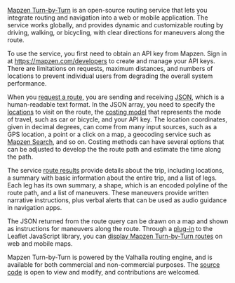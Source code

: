 [Mapzen Turn-by-Turn](https://mapzen.com/projects/valhalla) is an open-source routing service that lets you integrate routing and navigation into a web or mobile application. The service works globally, and provides dynamic and customizable routing by driving, walking, or bicycling, with clear directions for maneuvers along the route.

To use the service, you first need to obtain an API key from Mapzen. Sign in at https://mapzen.com/developers to create and manage your API keys. There are limitations on requests, maximum distances, and numbers of locations to prevent individual users from degrading the overall system performance.

When you [request a route](api-reference.md#inputs-of-a-valhalla-route), you are sending and receiving [JSON](https://en.wikipedia.org/wiki/JSON), which is a human-readable text format. In the JSON array, you need to specify the [locations](api-reference.md#locations) to visit on the route, the [costing model](api-reference.md#costing-options) that represents the mode of travel, such as car or bicycle, and your API key. The location coordinates, given in decimal degrees, can come from many input sources, such as a GPS location, a point or a click on a map, a geocoding service such as [Mapzen Search](https://mapzen.com/projects/search), and so on. Costing methods can have several options that can be adjusted to develop the the route path and estimate the time along the path.

The service [route results](api-reference.md#outputs-of-a-valhalla-route) provide details about the trip, including locations, a summary with basic information about the entire trip, and a list of legs. Each leg has its own summary, a shape, which is an encoded polyline of the route path, and a list of maneuvers. These maneuvers provide written narrative instructions, plus verbal alerts that can be used as audio guidance in navigation apps.

The JSON returned from the route query can be drawn on a map and shown as instructions for maneuvers along the route. Through a [plug-in](https://github.com/valhalla/lrm-valhalla) to the Leaflet JavaScript library, you can [display Mapzen Turn-by-Turn routes](add-routing-to-a-map.md) on web and mobile maps.

Mapzen Turn-by-Turn is powered by the Valhalla routing engine, and is available for both commercial and non-commercial purposes. The [source code](https://github.com/valhalla) is open to view and modify, and contributions are welcomed.
